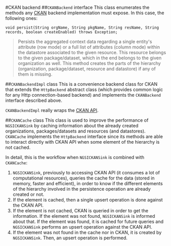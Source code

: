 #CKAN backend
##`CKANBackend` interface
This class enumerates the methods any [CKAN](http://ckan.org/) backend implementation must expose. In this case, the following ones:

    void persist(String orgName, String pkgName, String resName, String records, boolean createEnabled) throws Exception;
    
> Persists the aggregated context data regarding a single entity's attribute (row mode) or a full list of attributes (column mode) within the datastore associated to the given resource. This resource belongs to the given package/dataset, which in the end belongs to the given organization as well. This method creates the parts of the hierarchy (organization, package/dataset, resource and datastore) if any of them is missing.

##`CKANBackendImpl` class
This is a convenience backend class for CKAN that extends the `HttpBackend` abstract class (which provides common logic for any Http connection-based backend) and implements the `CKANBackend` interface described above.

`CKANBackendImpl` really wraps the [CKAN API](http://docs.ckan.org/en/latest/api/).

##`CKANCache` class
This class is used to improve the performance of `NGSICKANSink` by caching information about the already created organizations, packages/datasets and resources (and datastores). `CKANCache` implements the `HttpBackend` interface since its methods are able to interact directly with CKAN API when some element of the hierarchy is not cached.

In detail, this is the workflow when `NGSICKANSink` is combined with `CKANCache`:

1. `NGSICKANSink`, previously to accessing CKAN API (it consumes a lot of computational resources), queries the cache for the data (stored in memory, faster and efficient), in order to know if the different elements of the hierarchy involved in the persistence operation are already created or not.
2. If the element is cached, then a single upsert operation is done against the CKAN API.
3. If the element is not cached, CKAN is queried in order to get the information. If the element was not found, `NGSICKANSink` is informed about that. If the element was found, it is cached for future queries and `NGSICKANSink` performs an upsert operation against the CKAN API.
4. If the element was not found in the cache nor in CKAN, it is created by `NGSICKANSink`. Then, an upsert operation is performed.
